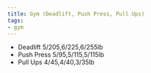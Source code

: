 ```yaml
---
title: Gym (Deadlift, Push Press, Pull Ups)
tags:
- gym
---
```


- Deadlift 5/205,6/225,6/255lb
- Push Press 5/95,5/115,5/115lb
- Pull Ups 4/45,4/40,3/35lb
